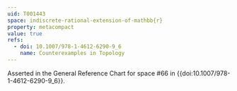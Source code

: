 ```yaml
---
uid: T001443
space: indiscrete-rational-extension-of-mathbb{r}
property: metacompact
value: true
refs:
  - doi: 10.1007/978-1-4612-6290-9_6
    name: Counterexamples in Topology
---
```

Asserted in the General Reference Chart for space #66 in
{{doi:10.1007/978-1-4612-6290-9_6}}.
